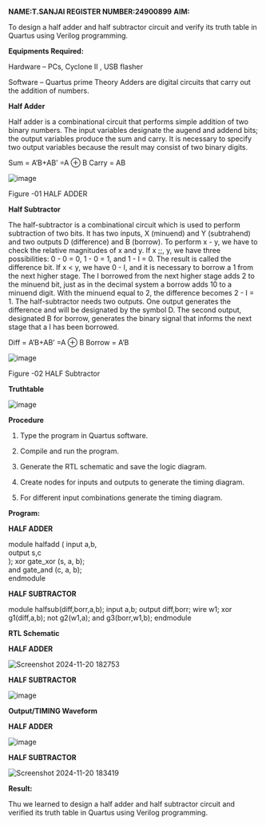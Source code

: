 **NAME:T.SANJAI
REGISTER NUMBER:24900899**
**AIM:**

To design a half adder and half subtractor circuit and verify its truth table in Quartus using Verilog programming.

**Equipments Required:**

Hardware – PCs, Cyclone II , USB flasher 

Software – Quartus prime Theory Adders are digital circuits that carry out the addition of numbers.

**Half Adder**

Half adder is a combinational circuit that performs simple addition of two binary numbers. The input variables designate the augend and addend bits; the output variables produce the sum and carry. It is necessary to specify two output variables because the result may consist of two binary digits.

Sum = A’B+AB’ =A ⊕ B Carry = AB

![image](https://github.com/naavaneetha/HALF_ADDER_SUBTRACTOR/assets/154305477/bd4a0b2c-cdbc-4184-ab08-81578f121e1f)

Figure -01 HALF ADDER

**Half Subtractor**

The half-subtractor is a combinational circuit which is used to perform subtraction of two bits. It has two inputs, X (minuend) and Y (subtrahend) and two outputs D (difference) and B (borrow). To perform x - y, we have to check the relative magnitudes of x and y. If x ;;, y, we have three possibilities: 0 - 0 = 0, 1 - 0 = 1, and 1 - I = 0. The result is called the difference bit. If x < y, we have 0 - I, and it is necessary to borrow a 1 from the next higher stage. The I borrowed from the next higher stage adds 2 to the minuend bit, just as in the decimal system a borrow adds 10 to a minuend digit. With the minuend equal to 2, the difference becomes 2 - I = 1. The half-subtractor needs two outputs. One output generates the difference and will be designated by the symbol D. The second output, designated B for borrow, generates the binary signal that informs the next stage that a I has been borrowed. 

Diff = A’B+AB’ =A ⊕ B
Borrow = A’B

 ![image](https://github.com/naavaneetha/HALF_ADDER_SUBTRACTOR/assets/154305477/d76b099c-513f-4e7c-843a-e2fd028a531a)

Figure -02 HALF Subtractor

**Truthtable**


![image](https://github.com/user-attachments/assets/b869f03c-71a3-4212-a507-c682b232b034)


**Procedure**

1.	Type the program in Quartus software.

2.	Compile and run the program.

3.	Generate the RTL schematic and save the logic diagram.

4.	Create nodes for inputs and outputs to generate the timing diagram.

5.	For different input combinations generate the timing diagram.


**Program:**


**HALF ADDER**

module halfadd (
input a,b,    
output s,c   
);
xor gate_xor (s, a, b);  
and gate_and (c, a, b);  
endmodule

**HALF SUBTRACTOR**

module halfsub(diff,borr,a,b);
input a,b;
output diff,borr;
wire w1;
xor g1(diff,a,b);
not g2(w1,a);
and g3(borr,w1,b);
endmodule


**RTL Schematic**

**HALF ADDER**

![Screenshot 2024-11-20 182753](https://github.com/user-attachments/assets/b2870fcf-5910-4828-8b8b-0b9b3b25c87d)


**HALF SUBTRACTOR**

![image](https://github.com/user-attachments/assets/f4dfa380-290d-4057-bd55-e55c5209b308)



**Output/TIMING Waveform**

**HALF ADDER**

![image](https://github.com/user-attachments/assets/640afb2a-4fec-43fa-85a8-befaece2da5f)

**HALF SUBTRACTOR**

![Screenshot 2024-11-20 183419](https://github.com/user-attachments/assets/d5017fde-fcef-4132-b078-af4568579fc3)



**Result:**

Thu we learned to design a half adder and half subtractor circuit and verified its truth table in Quartus using Verilog programming.
